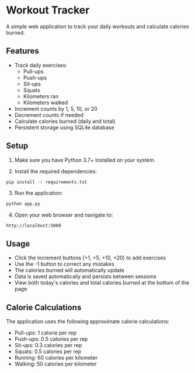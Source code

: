 # Workout Tracker

A simple web application to track your daily workouts and calculate calories burned.

## Features

- Track daily exercises:
  - Pull-ups
  - Push-ups
  - Sit-ups
  - Squats
  - Kilometers ran
  - Kilometers walked
- Increment counts by 1, 5, 10, or 20
- Decrement counts if needed
- Calculate calories burned (daily and total)
- Persistent storage using SQLite database

## Setup

1. Make sure you have Python 3.7+ installed on your system.

2. Install the required dependencies:
```bash
pip install -r requirements.txt
```

3. Run the application:
```bash
python app.py
```

4. Open your web browser and navigate to:
```
http://localhost:5000
```

## Usage

- Click the increment buttons (+1, +5, +10, +20) to add exercises
- Use the -1 button to correct any mistakes
- The calories burned will automatically update
- Data is saved automatically and persists between sessions
- View both today's calories and total calories burned at the bottom of the page

## Calorie Calculations

The application uses the following approximate calorie calculations:
- Pull-ups: 1 calorie per rep
- Push-ups: 0.5 calories per rep
- Sit-ups: 0.3 calories per rep
- Squats: 0.5 calories per rep
- Running: 60 calories per kilometer
- Walking: 50 calories per kilometer
